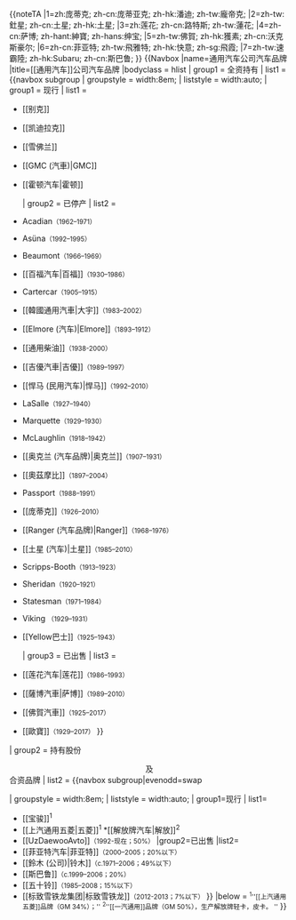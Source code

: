 <noinclude>{{noteTA
|1=zh:庞蒂克; zh-cn:庞蒂亚克; zh-hk:潘迪; zh-tw:龐帝克;
|2=zh-tw:釷星; zh-cn:土星; zh-hk:土星;
|3=zh:莲花; zh-cn:路特斯; zh-tw:蓮花;
|4=zh-cn:萨博; zh-hant:紳寶; zh-hans:绅宝;
|5=zh-tw:佛賀; zh-hk:獲素; zh-cn:沃克斯豪尔;
|6=zh-cn:菲亚特; zh-tw:飛雅特; zh-hk:快意; zh-sg:飛霞;
|7=zh-tw:速霸陸; zh-hk:Subaru; zh-cn:斯巴鲁;
}}</noinclude>
{{Navbox
|name=通用汽车公司汽车品牌
|title=[[通用汽车]]公司汽车品牌 
|bodyclass = hlist
| group1 = 全资持有
|  list1 =
  {{navbox subgroup
  | groupstyle = width:8em;
  | liststyle = width:auto;
  | group1 = 现行
  |  list1 =
* [[别克]]
* [[凯迪拉克]]
* [[雪佛兰]]
* [[GMC (汽車)|GMC]]
* [[霍顿汽车|霍顿]]


  | group2 = 已停产
  |  list2 =
* Acadian<small>（1962–1971）</small>
* Asüna<small>（1992–1995）</small>
* Beaumont<small>（1966–1969）</small>
* [[百福汽车|百福]]<small>（1930–1986）</small>
* Cartercar<small>（1905–1915）</small>
* [[韓國通用汽車|大宇]]<small>（1983–2002）</small>
* [[Elmore (汽车)|Elmore]]<small>（1893–1912）</small>
* [[通用柴油]]<small>（1938-2000）</small>
* [[吉優汽車|吉優]]<small>（1989–1997）</small>
* [[悍马 (民用汽车)|悍马]]<small>（1992–2010）</small>
* LaSalle<small>（1927–1940）</small>
* Marquette<small>（1929–1930）</small>
* McLaughlin<small>（1918–1942）</small>
* [[奥克兰 (汽车品牌)|奥克兰]]<small>（1907–1931）</small>
* [[奧茲摩比]]<small>（1897–2004）</small>
* Passport<small>（1988–1991）</small>
* [[庞蒂克]]<small>（1926–2010）</small>
* [[Ranger (汽车品牌)|Ranger]]<small>（1968–1976）</small>
* [[土星 (汽车)|土星]]<small>（1985–2010）</small>
* Scripps-Booth<small>（1913–1923）</small>
* Sheridan<small>（1920–1921）</small>
* Statesman<small>（1971–1984）</small>
* Viking <small>（1929–1931）</small>
* [[Yellow巴士]]<small>（1925–1943）</small> 

  | group3 = 已出售
  | list3 =
* [[莲花汽车|莲花]]<small>（1986–1993）</small>
* [[薩博汽車|萨博]]<small>（1989–2010）</small>
* [[佛賀汽車]]<small>（1925–2017）</small>
* [[歐寶]]<small>（1929–2017）</small>
  }}

| group2 = 持有股份<center>及</center>合资品牌
| list2 =
  {{navbox subgroup|evenodd=swap

  | groupstyle = width:8em;
  | liststyle = width:auto;
  | group1=现行
  | list1=
* [[宝骏]]<sup>1</sup>
* [[上汽通用五菱|五菱]]<sup>1</sup>
*[[解放牌汽车|解放]]<sup>2</sup>
* [[UzDaewooAvto]]<small>（1992-现在；50%）</small>
  |group2=已出售
  |list2=
* [[菲亚特汽车|菲亚特]]<small>（2000–2005；20%以下）</small>
* [[鈴木 (公司)|铃木]]<small>（c.1971–2006；49%以下）</small>
* [[斯巴鲁]]<small>（c.1999–2006；20%）</small>
* [[五十铃]]<small>（1985–2008；15%以下）</small>
* [[标致雪铁龙集团|标致雪铁龙]]<small>（2012-2013；7%以下）</small>
}}
|below = <small><sup>1</sup>''[[上汽通用五菱]]品牌（GM 34%）；''</small> <small><sup>2</sup>''[[一汽通用]]品牌（GM 50%），生产解放牌轻卡，皮卡。 ''</small>
}}<noinclude>

</noinclude>